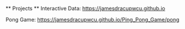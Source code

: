 ** Projects **
Interactive Data: https://jamesdracupwcu.github.io

Pong Game: https://jamesdracupwcu.github.io/Ping_Pong_Game/pong 
